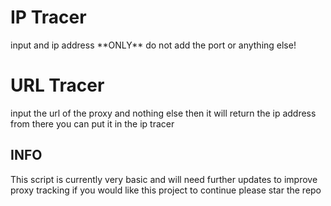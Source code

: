 
<h1>IP Tracer</h1>
<p> input and ip address **ONLY** do not add the port or anything else!</p>
<h1>URL Tracer</h1>
<p> input the url of the proxy and nothing else then it will return the ip address from there you can put it in the ip tracer</p>
<h2>INFO</h2>
<p> This script is currently very basic and will need further updates to improve proxy tracking if you would like this project to continue please star the repo</p>
